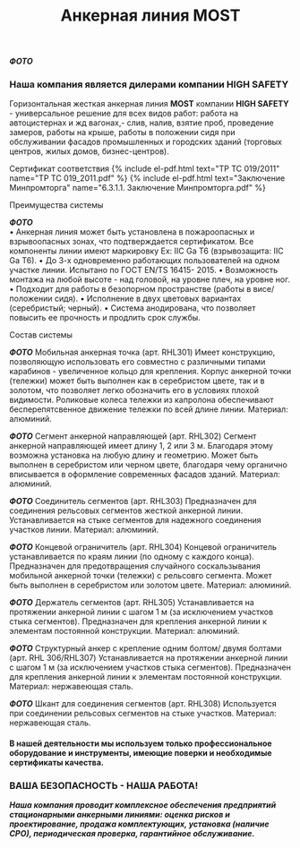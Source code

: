 ﻿---
title: Анкерная линия MOST
cat: 3
sortid: 3.3
submenu: true
---
***ФОТО***  
### Наша компания является дилерами компании **HIGH SAFETY**

Горизонтальная жесткая анкерная линия **MOST** компании **HIGH SAFETY** - универсальное решение для всех видов работ: работа на автоцистернах и жд вагонах,- слив, налив, взятие проб, проведение замеров, работы на крыше, работы в положении сидя при обслуживании фасадов промышленных и городских зданий (торговых центров, жилых домов, бизнес-центров). 

Сертификат соответствия {% include el-pdf.html text="TP TC 019/2011" name="TP TC 019_2011.pdf" %}
{% include el-pdf.html text="Заключение Минпромторга" name="6.3.1.1. Заключение Минпромторга.pdf" %}


Преимущества системы

***ФОТО***  
• Анкерная линия может быть установлена в пожароопасных и взрывоопасных зонах, что подтверждается сертификатом. Все компоненты линии имеют маркировку Ex: IIC Ga T6 (взрывозащита: IIC Ga T6).
• До 3-х одновременно работающих пользователей на одном участке линии. Испытано по ГОСТ EN/TS 16415- 2015.
• Возможность монтажа на любой высоте - над головой, на уровне плеч, на уровне ног.
• Подходит для работы в безопорном пространстве (работы в висе/ положении сидя).
• Исполнение в двух цветовых вариантах (серебристый; черный).
• Система анодирована, что позволяет повысить ее прочность и продлить срок службы. 

Состав системы

***ФОТО***
Мобильная анкерная точка (арт. RHL301)
Имеет конструкцию, позволяющую использовать его совместно с различными типами карабинов - увеличенное кольцо для крепления. Корпус анкерной точки (тележки) может быть выполнен как в серебристом цвете, так и в золотом, что позволяет легко обозначить его в условиях плохой видимости.  Роликовые колеса тележки из капролона обеспечивают бесперепятсвенное движение тележки по всей длине линии. 
Материал: алюминий. 
 
***ФОТО***
Сегмент анкерной направляющей (арт. RHL302)
Сегмент анкерной направляющей имеет длину 1, 2 или 3 м. Благодаря этому возможна установка на любую длину и геометрию. 
Может быть выполнен в серебристом или черном цвете, благодаря чему органично вписывается в оформление современных фасадов зданий. 
Материал: алюминий.
 
***ФОТО***
Соединитель сегментов (арт. RHL303)
Предназначен для соединения рельсовых сегментов жесткой анкерной линии. Устанавливается на стыке сегментов для надежного соединения участков линии. 
Материал: алюминий. 
 
***ФОТО***
Концевой ограничитель (арт. RHL304)
Концевой ограничитель устанавливается по краям линии (по одному с каждого конца). Предназначен для предотвращения случайного соскальзывания мобильной анкерной точки (тележки) с рельсовго сегмента. Может быть выполнен в серебристом или золотом цвете. 
Материал: алюминий. 
 
***ФОТО***
Держатель сегментов (арт. RHL305)
Устанавливается на протяжении анкерной линии с шагом 1 м (за исключением участков стыка сегментов). Предназначен для крепления анкерной линии к элементам постоянной конструкции. 
Материал: алюминий.
 
***ФОТО***
Структурный анкер с крепление одним болтом/ двумя болтами (арт. RHL 306/RHL307)
Устанавливается на протяжении анкерной линии с шагом 1 м (за исключением участков стыка сегментов). Предназначен для крепления анкерной линии к элементам постоянной конструкции. 
Материал: нержавеющая сталь.
 
***ФОТО***
Шкант для соединения сегментов (арт. RHL308)
Используется при соединении рельсовых сегментов на стыке участков. 
Материал: нержавеющая сталь.


#### В нашей деятельности мы используем только профессиональное оборудование и инструменты, имеющие поверки и необходимые сертификаты качества.


### ВАША БЕЗОПАСНОСТЬ - НАША РАБОТА!

***Наша компания проводит комплексное обеспечения предприятий стационарными анкерными линиями: оценка рисков и проектирование, продажа комплектующих, установка (наличие СРО), периодическая проверка, гарантийное обслуживание.***



